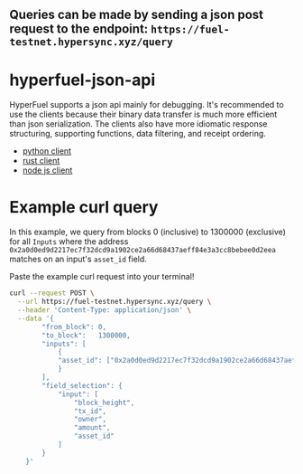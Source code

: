 ## Queries can be made by sending a json post request to the endpoint: `https://fuel-testnet.hypersync.xyz/query`

# hyperfuel-json-api

HyperFuel supports a json api mainly for debugging.  It's recommended to use the clients because their binary data transfer is much more efficient than json serialization.  The clients also have more idiomatic response structuring, supporting functions, data filtering, and receipt ordering.
- [python client](https://github.com/enviodev/hyperfuel-client-python)
- [rust client](https://github.com/enviodev/hyperfuel-client-rust)
- [node js client](https://github.com/enviodev/hyperfuel-client-node)

# Example curl query
In this example, we query from blocks 0 (inclusive) to 1300000 (exclusive) for all `Inputs` where the address `0x2a0d0ed9d2217ec7f32dcd9a1902ce2a66d68437aeff84e3a3cc8bebee0d2eea` matches on an input's `asset_id` field.

Paste the example curl request into your terminal!
```bash
curl --request POST \
  --url https://fuel-testnet.hypersync.xyz/query \
  --header 'Content-Type: application/json' \
  --data '{
        "from_block": 0,
        "to_block":   1300000,
        "inputs": [
            {
            "asset_id": ["0x2a0d0ed9d2217ec7f32dcd9a1902ce2a66d68437aeff84e3a3cc8bebee0d2eea"]
            }
        ],
        "field_selection": {
            "input": [
                "block_height",
                "tx_id",
                "owner",
                "amount",
                "asset_id"
            ]
        }
    }'
```
